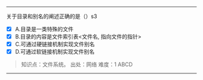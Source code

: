 ---
关于目录和别名的阐述正确的是（）s3
- [x] A.目录是一类特殊的文件
- [x] B.目录的内容是文件索引表<文件名, 指向文件的指针>
- [x] C.可通过硬链接机制实现文件别名
- [x] D.可通过软链接机制实现文件别名

> 知识点：文件系统。
> 出处：网络
> 难度：1
> ABCD

---